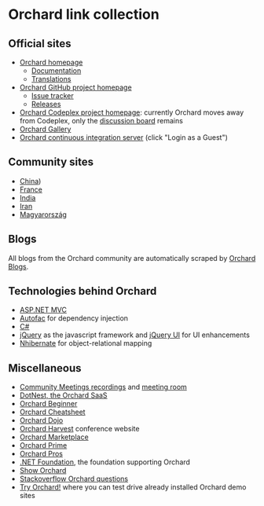 # Orchard link collection



## Official sites

- [Orchard homepage](http://orchardproject.net/)
	- [Documentation](http://docs.orchardproject.net/)
	- [Translations](http://orchardproject.net/localization)
- [Orchard GitHub project homepage ](https://github.com/OrchardCMS/Orchard)
	-  [Issue tracker](https://github.com/OrchardCMS/Orchard/issues)
	-  [Releases](https://github.com/OrchardCMS/Orchard/releases)
- [Orchard Codeplex project homepage](http://orchard.codeplex.com): currently Orchard moves away from Codeplex, only the [discussion board](https://orchard.codeplex.com/discussions) remains
- [Orchard Gallery](http://gallery.orchardproject.net/)
- [Orchard continuous integration server](http://teamcity.codebetter.com/project.html?projectId=project143) (click "Login as a Guest")


## Community sites

- [China](http://www.orchardch.com/))
- [France](http://orchardproject.fr/)
- [India](http://www.orchardproject.net.in/)
- [Iran](http://orchardpro.ir/)
- [Magyarország](http://orchardproject.hu/)


## Blogs

All blogs from the Orchard community are automatically scraped by [Orchard Blogs](https://orchardblogs.dotnest.com/).


## Technologies behind Orchard

- [ASP.NET MVC](http://www.asp.net/mvc)
- [Autofac](http://code.google.com/p/autofac/) for dependency injection
- [C#](http://msdn.microsoft.com/en-us/library/67ef8sbd.aspx)
- [jQuery](http://jquery.com/) as the javascript framework and [jQuery UI](http://jqueryui.com/) for UI enhancements
- [Nhibernate](http://nhforge.org/) for object-relational mapping


## Miscellaneous

- [Community Meetings recordings](http://www.youtube.com/playlist?list=PL49EB89430968C7D4) and [meeting room](http://orchardproject.net/meeting)
- [DotNest, the Orchard SaaS](http://dotnest.com/)
- [Orchard Beginner](http://orchardbeginner.com/)
- [Orchard Cheatsheet](http://sebastienros.github.io/CheatSheet/)
- [Orchard Dojo](http://orcharddojo.net/)
- [Orchard Harvest](http://orchardharvest.org/) conference website
- [Orchard Marketplace](http://www.orchardmarket.net/)
- [Orchard Prime](http://www.orchardprime.com/)
- [Orchard Pros](http://orchardpros.net/)
- [.NET Foundation](http://www.dotnetfoundation.org/), the foundation supporting Orchard
- [Show Orchard](http://www.showorchard.com/)
- [Stackoverflow Orchard questions](http://stackoverflow.com/questions/tagged/orchardcms)
- [Try Orchard!](http://tryorchard.net/) where you can test drive already installed Orchard demo sites